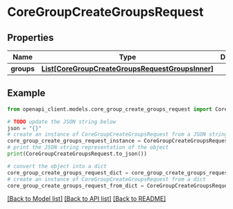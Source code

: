 # CoreGroupCreateGroupsRequest


## Properties

Name | Type | Description | Notes
------------ | ------------- | ------------- | -------------
**groups** | [**List[CoreGroupCreateGroupsRequestGroupsInner]**](CoreGroupCreateGroupsRequestGroupsInner.md) |  | 

## Example

```python
from openapi_client.models.core_group_create_groups_request import CoreGroupCreateGroupsRequest

# TODO update the JSON string below
json = "{}"
# create an instance of CoreGroupCreateGroupsRequest from a JSON string
core_group_create_groups_request_instance = CoreGroupCreateGroupsRequest.from_json(json)
# print the JSON string representation of the object
print(CoreGroupCreateGroupsRequest.to_json())

# convert the object into a dict
core_group_create_groups_request_dict = core_group_create_groups_request_instance.to_dict()
# create an instance of CoreGroupCreateGroupsRequest from a dict
core_group_create_groups_request_from_dict = CoreGroupCreateGroupsRequest.from_dict(core_group_create_groups_request_dict)
```
[[Back to Model list]](../README.md#documentation-for-models) [[Back to API list]](../README.md#documentation-for-api-endpoints) [[Back to README]](../README.md)


